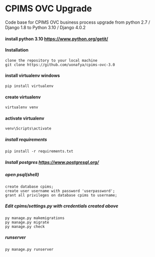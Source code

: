 # CPIMS OVC Upgrade

Code base for CPIMS OVC business process upgrade from python 2.7 / Django 1.8 to Python 3.10 / Django 4.0.2

#### install python 3.10 https://www.python.org/getit/
#### Installation
```
clone the repository to your local machine
git clone https://github.com/uonafya/cpims-ovc-3.0
```
#### install virtualenv windows
```
pip install virtualenv
```
#### create virtualenv
```
virtualenv venv
```
#### activate virtualenv
```
venv\Scripts\activate
```
##### install requirements
```
pip install -r requirements.txt
```
##### Install postgres https://www.postgresql.org/
##### open psql(shell)
```
create database cpims;
create user username with password 'userpassword';
grant all privileges on database cpims to username;
```
##### Edit cpims/settings.py with credentials created above
```
py manage.py makemigrations
py manage.py migrate
py manage.py check
```
##### runserver 
```
py manage.py runserver
```

